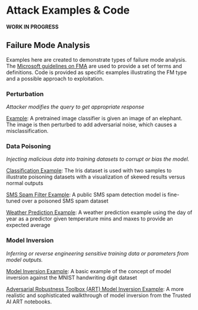 # Attack Examples & Code

**WORK IN PROGRESS**

## Failure Mode Analysis

Examples here are created to demonstrate types of failure mode analysis. The [Microsoft guidelines on FMA](https://github.com/MicrosoftDocs/security/blob/main/security-docs/engineering/Failure-modes-in-machine-learning.md) are used to provide a set of terms and definitions. Code is provided as specific examples illustrating the FM type and a possible approach to exploitation.

### Perturbation
*Attacker modifies the query to get appropriate response*

[Example](fma/PerturbationExample_ImageClassifier.ipynb): A pretrained image classifier is given an image of an elephant. The image is then perturbed to add adversarial noise, which causes a misclassification.


### Data Poisoning
*Injecting malicious data into training datasets to corrupt or bias the model.*

[Classification Example](fma/DataPoisoningExample-FeatureDetection.ipynb): The Iris dataset is used with two samples to illustrate poisoning datasets with a visualization of skewed results versus normal outputs

[SMS Spam Filter Example](fma/DataPoisoningExample-SMSSpamDetection.ipynb): A public SMS spam detection model is fine-tuned over a poisoned SMS spam dataset

[Weather Prediction Example](fma/DataPoisoningExample-WeatherPrediction.ipynb): A weather prediction example using the day of year as a predictor given temperature mins and maxes to provide an expected average

### Model Inversion
*Inferring or reverse engineering sensitive training data or parameters from model outputs.*

[Model Inversion Example](fma/ModelInversionExample-HandwritingDetection.ipynb): A basic example of the concept of model inversion against the MNIST handwriting digit dataset

[Adversarial Robustness Toolbox (ART) Model Inversion Example](https://github.com/Trusted-AI/adversarial-robustness-toolbox/blob/main/notebooks/model_inversion_attacks_mnist.ipynb): A more realistic and sophisticated walkthrough of model inversion from the Trusted AI ART notebooks. 
